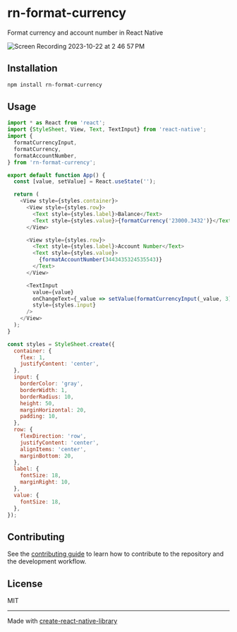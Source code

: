 # rn-format-currency

Format currency and account number in React Native

![Screen Recording 2023-10-22 at 2 46 57 PM](https://github.com/PyaeSoneHtet/currency-format/assets/40881760/3944f71d-09d1-452e-add9-c73204e899bc)

## Installation

```sh
npm install rn-format-currency
```

## Usage

```js
import * as React from 'react';
import {StyleSheet, View, Text, TextInput} from 'react-native';
import {
  formatCurrencyInput,
  formatCurrency,
  formatAccountNumber,
} from 'rn-format-currency';

export default function App() {
  const [value, setValue] = React.useState('');

  return (
    <View style={styles.container}>
      <View style={styles.row}>
        <Text style={styles.label}>Balance</Text>
        <Text style={styles.value}>{formatCurrency('23000.3432')}</Text>
      </View>

      <View style={styles.row}>
        <Text style={styles.label}>Account Number</Text>
        <Text style={styles.value}>
          {formatAccountNumber(3443435324535543)}
        </Text>
      </View>

      <TextInput
        value={value}
        onChangeText={_value => setValue(formatCurrencyInput(_value, 3))} //Format currency in TextInput
        style={styles.input}
      />
    </View>
  );
}

const styles = StyleSheet.create({
  container: {
    flex: 1,
    justifyContent: 'center',
  },
  input: {
    borderColor: 'gray',
    borderWidth: 1,
    borderRadius: 10,
    height: 50,
    marginHorizontal: 20,
    padding: 10,
  },
  row: {
    flexDirection: 'row',
    justifyContent: 'center',
    alignItems: 'center',
    marginBottom: 20,
  },
  label: {
    fontSize: 18,
    marginRight: 10,
  },
  value: {
    fontSize: 18,
  },
});

```

## Contributing

See the [contributing guide](CONTRIBUTING.md) to learn how to contribute to the repository and the development workflow.

## License

MIT

---

Made with [create-react-native-library](https://github.com/callstack/react-native-builder-bob)
